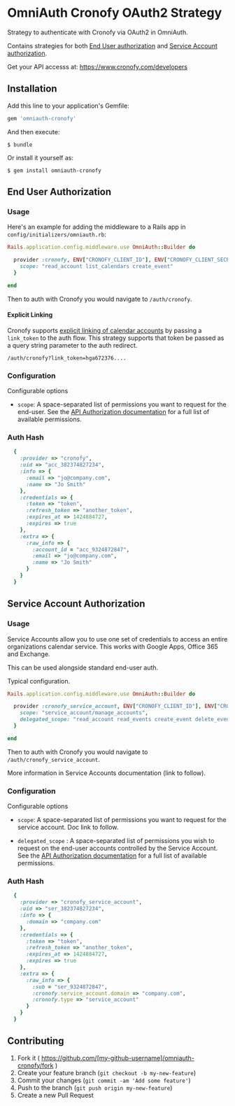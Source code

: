 # OmniAuth Cronofy OAuth2 Strategy

Strategy to authenticate with Cronofy via OAuth2 in OmniAuth.

Contains strategies for both [End User authorization](#end-user-authorization)
and [Service Account authorization](#service-account-authorization).

Get your API accesss at: https://www.cronofy.com/developers

## Installation

Add this line to your application's Gemfile:

```ruby
gem 'omniauth-cronofy'
```

And then execute:

    $ bundle

Or install it yourself as:

    $ gem install omniauth-cronofy

## End User Authorization

### Usage

Here's an example for adding the middleware to a Rails app in `config/initializers/omniauth.rb`:

```ruby
Rails.application.config.middleware.use OmniAuth::Builder do

  provider :cronofy, ENV["CRONOFY_CLIENT_ID"], ENV["CRONOFY_CLIENT_SECRET"], {
    scope: "read_account list_calendars create_event"
  }

end
```

Then to auth with Cronofy you would navigate to `/auth/cronofy`.

#### Explicit Linking

Cronofy supports [explicit linking of calendar accounts](https://www.cronofy.com/developers/api/alpha/#auth-explicit-linking) by passing a `link_token` to the auth flow. This strategy supports that token be passed as a query string parameter to the auth redirect.

```
/auth/cronofy?link_token=hga672376....
```

### Configuration

Configurable options

* `scope`: A space-separated list of permissions you want to request for the end-user. See the [API Authorization documentation](http://www.cronofy.com/developers/api#authorization) for a full list of available permissions.


### Auth Hash

```ruby
  {
    :provider => "cronofy",
    :uid => "acc_382374827234",
    :info => {
      :email => "jo@company.com",
      :name => "Jo Smith"
    },
    :credentials => {
      :token => "token",
      :refresh_token => "another_token",
      :expires_at => 1424884727,
      :expires => true
    },
    :extra => {
      :raw_info => {
        :account_id = "acc_9324872847",
        :email => "jo@company.com",
        :name => "Jo Smith"
      }
    }
  }
```


## Service Account Authorization

### Usage

Service Accounts allow you to use one set of credentials to access an entire organizations calendar service. This works with Google Apps, Office 365 and Exchange.

This can be used alongside standard end-user auth.

Typical configuration.

```ruby
Rails.application.config.middleware.use OmniAuth::Builder do

  provider :cronofy_service_account, ENV["CRONOFY_CLIENT_ID"], ENV["CRONOFY_CLIENT_SECRET"], {
    scope: "service_account/manage_accounts",
    delegated_scope: "read_account read_events create_event delete_event"
  }

end
```

Then to auth with Cronofy you would navigate to `/auth/cronofy_service_account`.

More information in Service Accounts documentation (link to follow).

### Configuration

Configurable options

* `scope`: A space-separated list of permissions you want to request for the service account. Doc link to follow.

* `delegated_scope` : A space-separated list of permissions you wish to request on the end-user accounts controlled by the Service Account. See the [API Authorization documentation](http://www.cronofy.com/developers/api#authorization) for a full list of available permissions.

### Auth Hash

```ruby
  {
    :provider => "cronofy_service_account",
    :uid => "ser_382374827234",
    :info => {
      :domain => "company.com"
    },
    :credentials => {
      :token => "token",
      :refresh_token => "another_token",
      :expires_at => 1424884727,
      :expires => true
    },
    :extra => {
      :raw_info => {
        :sub = "ser_9324872847",
        :cronofy.service_account.domain => "company.com",
        :cronofy.type => "service_account"
      }
    }
  }
```

## Contributing

1. Fork it ( https://github.com/[my-github-username]/omniauth-cronofy/fork )
2. Create your feature branch (`git checkout -b my-new-feature`)
3. Commit your changes (`git commit -am 'Add some feature'`)
4. Push to the branch (`git push origin my-new-feature`)
5. Create a new Pull Request
